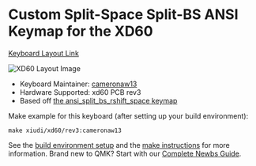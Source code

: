# Custom Split-Space Split-BS ANSI Keymap for the XD60

[Keyboard Layout Link](http://www.keyboard-layout-editor.com/#/gists/45467ffb4ecc932b43ab3e7c6b4a13cb)

![XD60 Layout Image](https://i.imgur.com/FKbmpsF.png)

* Keyboard Maintainer: [cameronaw13](https://github.com/cameronaw13)
* Hardware Supported: xd60 PCB rev3
* Based off [the ansi_split_bs_rshift_space keymap](../ansi_split_bs_rshift_space/readme.md)

Make example for this keyboard (after setting up your build environment):

    make xiudi/xd60/rev3:cameronaw13

See the [build environment setup](https://docs.qmk.fm/#/getting_started_build_tools) and the [make instructions](https://docs.qmk.fm/#/getting_started_make_guide) for more information. Brand new to QMK? Start with our [Complete Newbs Guide](https://docs.qmk.fm/#/newbs).
